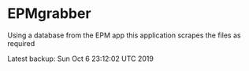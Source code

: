 # EPMgrabber
Using a database from the EPM app this application scrapes the files as required


Latest backup: Sun Oct 6 23:12:02 UTC 2019
